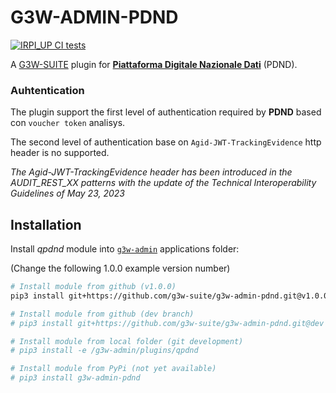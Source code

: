 # G3W-ADMIN-PDND

[![IRPI_UP CI tests](https://github.com/g3w-suite/g3w-admin-pdnd/actions/workflows/test_runner.yml/badge.svg)](https://github.com/g3w-suite/g3w-admin-pdnd/actions/workflows/test_runner.yml)

A [G3W-SUITE](https://github.com/g3w-suite) plugin for [**Piattaforma Digitale Nazionale Dati**](https://innovazione.gov.it/progetti/dati-e-interoperabilita/) (PDND).

### Auhtentication
The plugin support the first level of authentication required by **PDND** based con `voucher token` analisys.

The second level of authentication base on `Agid-JWT-TrackingEvidence` http header is no supported.

*The Agid-JWT-TrackingEvidence header has been introduced in the AUDIT_REST_XX patterns with the update of the Technical Interoperability Guidelines of May 23, 2023*

## Installation

Install *qpdnd* module into [`g3w-admin`](https://github.com/g3w-suite/g3w-admin/tree/v.3.6.x/g3w-admin) applications folder:

(Change the following 1.0.0 example version number)
```sh
# Install module from github (v1.0.0)
pip3 install git+https://github.com/g3w-suite/g3w-admin-pdnd.git@v1.0.0

# Install module from github (dev branch)
# pip3 install git+https://github.com/g3w-suite/g3w-admin-pdnd.git@dev

# Install module from local folder (git development)
# pip3 install -e /g3w-admin/plugins/qpdnd

# Install module from PyPi (not yet available)
# pip3 install g3w-admin-pdnd
```